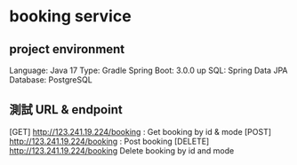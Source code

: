 #  booking service 

## project environment
Language: Java 17
Type: Gradle
Spring Boot: 3.0.0 up
SQL: Spring Data JPA
Database: PostgreSQL


## 測試 URL & endpoint
  [GET] http://123.241.19.224/booking : Get booking by id & mode
  [POST] http://123.241.19.224/booking : Post booking 
  [DELETE] http://123.241.19.224/booking Delete booking by id and mode

